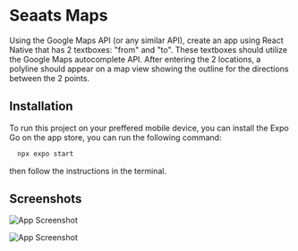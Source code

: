 
# Seaats Maps

Using the Google Maps API (or any similar API), create an app using React Native that has 2 textboxes: "from" and "to". These textboxes should utilize the Google Maps autocomplete API. After entering the 2 locations, a polyline should appear on a map view showing the outline for the directions between the 2 points.




## Installation
To run this project on your preffered mobile device, you can install the Expo Go on the app store, you can run the following command:

```bash
  npx expo start
```

then follow the instructions in the terminal.



## Screenshots

![App Screenshot](https://i.imgur.com/kJCHDKp.jpeg)

![App Screenshot](https://i.imgur.com/5wnwuPu.jpeg)


